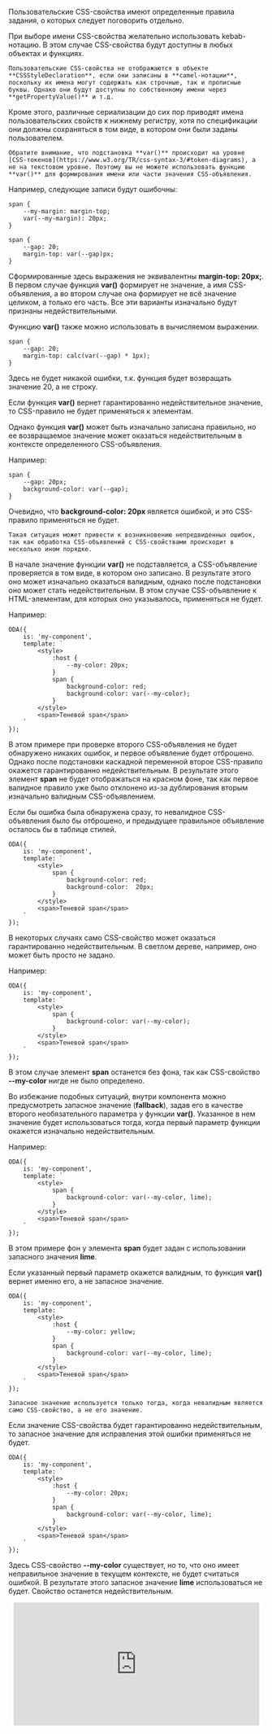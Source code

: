 Пользовательские CSS-свойства имеют определенные правила задания, о которых следует поговорить отдельно.

При выборе имени CSS-свойства желательно использовать kebab-нотацию. В этом случае CSS-свойства будут доступны в любых объектах и функциях.

```info_md
Пользовательские CSS-свойства не отображаются в объекте **CSSStyleDeclaration**, если они записаны в **camel-нотации**, поскольку их имена могут содержать как строчные, так и прописные буквы. Однако они будут доступны по собственному имени через **getPropertyValue()** и т.д.
```

Кроме этого, различные сериализации до сих пор приводят имена пользовательских свойств к нижнему регистру, хотя по спецификации они должны сохраняться в том виде, в котором они были заданы пользователем.

```warning_md
Обратите внимание, что подстановка **var()** происходит на уровне [CSS-токенов](https://www.w3.org/TR/css-syntax-3/#token-diagrams), а не на текстовом уровне. Поэтому вы не можете использовать функцию **var()** для формирования имени или части значения CSS-объявления.
```

Например, следующие записи будут ошибочны:

```html_error_md
span {
    --my-margin: margin-top;
    var(--my-margin): 20px;
}
```

```html_error_md
span {
    --gap: 20;
    margin-top: var(--gap)px;
}
```

Сформированные здесь выражения не эквивалентны **margin-top: 20px;**. В первом случае функция **var()** формирует не значение, а имя CSS-объявления, а во втором случае она формирует не всё значение целиком, а только его часть. Все эти варианты изначально будут признаны недействительными.

Функцию **var()** также можно использовать в вычисляемом выражении.

```html_like_md
span {
    --gap: 20;
    margin-top: calc(var(--gap) * 1px);
}
```

Здесь не будет никакой ошибки, т.к. функция будет возвращать значение 20, а не строку.

Если функция **var()** вернет гарантированно недействительное значение, то CSS-правило не будет применяться к элементам.

Однако функция **var()** может быть изначально записана правильно, но ее возвращаемое значение может оказаться недействительным в контексте определенного CSS-объявления.

Например:

```html_error_md
span {
    --gap: 20px;
    background-color: var(--gap);
}
```

Очевидно, что **background-color: 20px** является ошибкой, и это CSS-правило применяться не будет.

```html_warning_md
Такая ситуация может привести к возникновению непредвиденных ошибок, так как обработка CSS-объявлений с CSS-свойствами происходит в несколько ином порядке.
```

В начале значение функции **var()** не подставляется, а CSS-объявление проверяется в том виде, в котором оно записано. В результате этого оно может изначально оказаться валидным, однако после подстановки оно может стать недействительным. В этом случае CSS-объявление к HTML-элементам, для которых оно указывалось, применяться не будет.

Например:

```javascript_error_run_edit_line[my-component.js]
ODA({
    is: 'my-component',
    template: `
        <style>
            :host {
                --my-color: 20px;
            }
            span {
                background-color: red;
                background-color: var(--my-color);
            }
        </style>
        <span>Теневой span</span>
    `
});
```

В этом примере при проверке второго CSS-объявления не будет обнаружено никаких ошибок, и первое объявление будет отброшено. Однако после подстановки каскадной переменной второе CSS-правило окажется гарантированно недействительным. В результате этого элемент **span** не будет отображаться на красном фоне, так как первое валидное правило уже было отклонено из-за дублирования вторым изначально валидным CSS-объявлением.

Если бы ошибка была обнаружена сразу, то невалидное CSS-объявления было бы отброшено, и предыдущее правильное объявление осталось бы в таблице стилей.

```javascript_run_edit_line[my-component.js]
ODA({
    is: 'my-component',
    template: `
        <style>
            span {
                background-color: red;
                background-color:  20px;
            }
        </style>
        <span>Теневой span</span>
    `
});
```

В некоторых случаях само CSS-свойство может оказаться гарантированно недействительным. В светлом дереве, например, оно может быть просто не задано.

Например:

```javascript_error_run_edit_line[my-component.js]
ODA({
    is: 'my-component',
    template: `
        <style>
            span {
                background-color: var(--my-color);
            }
        </style>
        <span>Теневой span</span>
    `
});
```

В этом случае элемент **span** останется без фона, так как CSS-свойство **--my-color** нигде не было определено.

Во избежание подобных ситуаций, внутри компонента можно предусмотреть запасное значение (**fallback**), задав его в качестве второго необязательного параметра у функции **var()**. Указанное в нем значение будет использоваться тогда, когда первый параметр функции окажется изначально недействительным.

Например:

```javascript_error_run_edit_line[my-component.js]
ODA({
    is: 'my-component',
    template: `
        <style>
            span {
                background-color: var(--my-color, lime);
            }
        </style>
        <span>Теневой span</span>
    `
});
```

В этом примере фон у элемента **span** будет задан с использовании запасного значения **lime**.

Если указанный первый параметр окажется валидным, то функция **var()** вернет именно его, а не запасное значение.

```javascript_error_run_edit_line[my-component.js]
ODA({
    is: 'my-component',
    template: `
        <style>
            :host {
                --my-color: yellow;
            }
            span {
                background-color: var(--my-color, lime);
            }
        </style>
        <span>Теневой span</span>
    `
});
```

```html_warning_md
Запасное значение используется только тогда, когда невалидным является само CSS-свойство, а не его значение.
```

Если значение CSS-свойства будет гарантированно недействительным, то запасное значение для исправления этой ошибки применяться не будет.

```javascript_error_run_edit_line[my-component.js]
ODA({
    is: 'my-component',
    template: `
        <style>
            :host {
                --my-color: 20px;
            }
            span {
                background-color: var(--my-color, lime);
            }
        </style>
        <span>Теневой span</span>
    `
});
```

Здесь CSS-свойство **--my-color** существует, но то, что оно имеет неправильное значение в текущем контексте, не будет считаться ошибкой. В результате этого запасное значение **lime** использоваться не будет. Свойство останется недействительным.

<div style="position:relative;padding-bottom:48%; margin:10px">
    <iframe src="https://www.youtube.com/embed/nhCIABcK5Js?start=0" frameborder="0" allow="accelerometer; autoplay; encrypted-media; gyroscope; picture-in-picture" allowfullscreen 
    	style="position:absolute;width:100%;height:100%;"></iframe>
</div>

